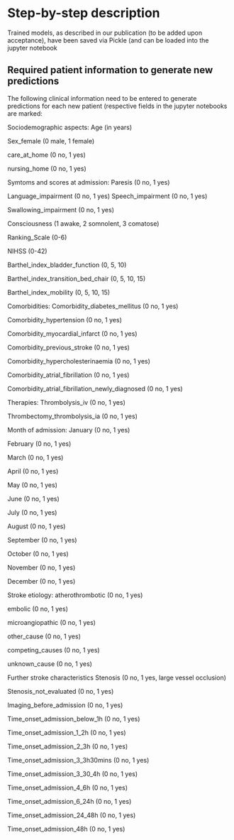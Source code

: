 # Step-by-step description

Trained models, as described in our publication (to be added upon acceptance), have been saved via Pickle (and can be loaded into the jupyter notebook 


## Required patient information to generate new predictions

The following clinical information need to be entered to generate predictions for each new patient (respective fields in the jupyter notebooks are marked:

Sociodemographic aspects:
Age (in years)

Sex_female (0 male, 1 female)

care_at_home (0 no, 1 yes)

nursing_home (0 no, 1 yes)

Symtoms and scores at admission:
Paresis (0 no, 1 yes)

Language_impairment (0 no, 1 yes)
Speech_impairment (0 no, 1 yes)

Swallowing_impairment (0 no, 1 yes)

Consciousness (1 awake, 2 somnolent, 3 comatose)

Ranking_Scale (0-6)

NIHSS (0-42)

Barthel_index_bladder_function (0, 5, 10)

Barthel_index_transition_bed_chair (0, 5, 10, 15)

Barthel_index_mobility (0, 5, 10, 15)

Comorbidities:
Comorbidity_diabetes_mellitus (0 no, 1 yes)

Comorbidity_hypertension (0 no, 1 yes)

Comorbidity_myocardial_infarct (0 no, 1 yes)

Comorbidity_previous_stroke (0 no, 1 yes)

Comorbidity_hypercholesterinaemia (0 no, 1 yes)

Comorbidity_atrial_fibrillation (0 no, 1 yes)

Comorbidity_atrial_fibrillation_newly_diagnosed (0 no, 1 yes)

Therapies:
Thrombolysis_iv (0 no, 1 yes)

Thrombectomy_thrombolysis_ia (0 no, 1 yes)

Month of admission:
January (0 no, 1 yes)

February (0 no, 1 yes)

March (0 no, 1 yes)

April (0 no, 1 yes)

May (0 no, 1 yes)

June (0 no, 1 yes)

July (0 no, 1 yes)

August (0 no, 1 yes)

September (0 no, 1 yes)

October (0 no, 1 yes)

November (0 no, 1 yes)

December (0 no, 1 yes)

Stroke etiology:
atherothrombotic (0 no, 1 yes)

embolic (0 no, 1 yes)

microangiopathic (0 no, 1 yes)

other_cause (0 no, 1 yes)

competing_causes (0 no, 1 yes)

unknown_cause (0 no, 1 yes)

Further stroke characteristics
Stenosis (0 no, 1 yes, large vessel occlusion)

Stenosis_not_evaluated (0 no, 1 yes)

Imaging_before_admission (0 no, 1 yes)

Time_onset_admission_below_1h (0 no, 1 yes)

Time_onset_admission_1_2h (0 no, 1 yes)

Time_onset_admission_2_3h (0 no, 1 yes)

Time_onset_admission_3_3h30mins (0 no, 1 yes)

Time_onset_admission_3_30_4h (0 no, 1 yes)

Time_onset_admission_4_6h (0 no, 1 yes)

Time_onset_admission_6_24h (0 no, 1 yes)

Time_onset_admission_24_48h (0 no, 1 yes)

Time_onset_admission_48h (0 no, 1 yes)
